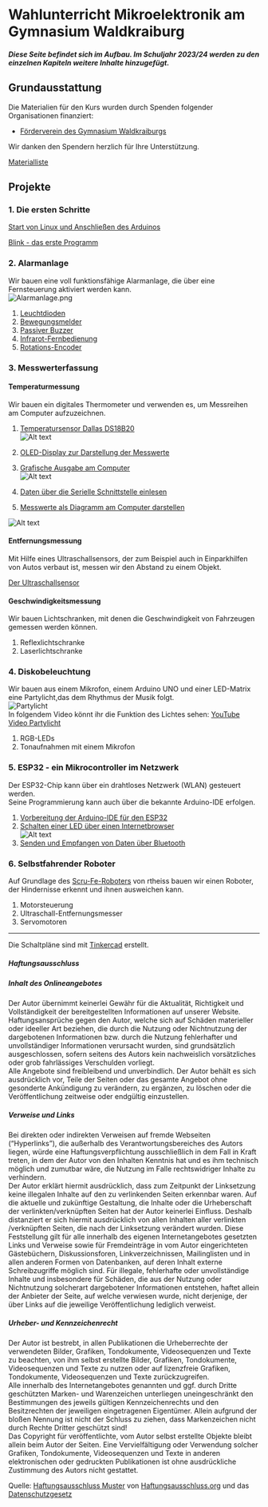    <link rel="stylesheet" href="https://hi2272.github.io/StyleMD.css">

# Wahlunterricht Mikroelektronik am Gymnasium Waldkraiburg
##### Diese Seite befindet sich im Aufbau. Im Schuljahr 2023/24 werden zu den einzelnen Kapiteln weitere Inhalte hinzugefügt.  

## Grundausstattung 
Die Materialien für den Kurs wurden durch Spenden folgender Organisationen finanziert:  
<!---- [Wilhelm Stemmer Stiftung](https://www.wilhelm-stemmer-stiftung.de))
---->
- [Förderverein des Gymnasium Waldkraiburgs](https://www.gymnasiumwaldkraiburg.de/schule/foerderverein/)  
  
Wir danken den Spendern herzlich für Ihre Unterstützung.  

[Materialliste](00Material/index.html)  

## Projekte
### 1. Die ersten Schritte
[Start von Linux und Anschließen des Arduinos](00Start/index.html)  

[Blink - das erste Programm](00StartBlink/index.html)
### 2. Alarmanlage  
   Wir bauen eine voll funktionsfähige Alarmanlage, die über eine Fernsteuerung aktiviert werden kann.  
   ![Alarmanlage.png](Alarmanlage.png)
   1. [Leuchtdioden](01/index.html)
   2. [Bewegungsmelder](02/index.html)
   3. [Passiver Buzzer](03/index.html)
   4. [Infrarot-Fernbedienung](04/index.html)  
   5. [Rotations-Encoder](05/index.html)

### 3. Messwerterfassung
#### Temperaturmessung

   Wir bauen ein digitales Thermometer und verwenden es, um Messreihen am Computer aufzuzeichnen.
   1. [Temperatursensor Dallas DS18B20](03Temperatur/index.html)  
   ![Alt text](03Temperatur/2023-06-26_16-04.png)
   2. [OLED-Display zur Darstellung der Messwerte](03Temperatur/OLED/index.html)
   
   3. [Grafische Ausgabe am Computer](03Processing/index.html)    
   ![Alt text](03Processing/2023-06-24_14-01.png)
   4. [Daten über die Serielle Schnittstelle einlesen](03Processing/Serial.html)
   5. [Messwerte als Diagramm am Computer darstellen](03Processing/Grafica.html)  
   
   ![Alt text](03Processing/2023-06-26_10-03.png)
   
#### Entfernungsmessung
Mit Hilfe eines Ultraschallsensors, der zum Beispiel auch in Einparkhilfen von Autos verbaut ist, messen wir den Abstand zu einem Objekt.   

[Der Ultraschallsensor](06Ultraschall/index.html)  

  
   
#### Geschwindigkeitsmessung
   Wir bauen Lichtschranken, mit denen die Geschwindigkeit von Fahrzeugen gemessen werden können.
   1. Reflexlichtschranke
   2. Laserlichtschranke


### 4. Diskobeleuchtung  
 Wir bauen aus einem Mikrofon, einem Arduino UNO und einer LED-Matrix eine Partylicht,das dem Rhythmus der Musik folgt.  
![Partylicht](03-01.png)  
In folgendem Video könnt ihr die Funktion des Lichtes sehen:  [YouTube Video Partylicht](https://youtu.be/V1RZFxpPh4s)  
  1. RGB-LEDs
  2. Tonaufnahmen mit einem Mikrofon
### 5. ESP32 - ein Mikrocontroller im Netzwerk
Der ESP32-Chip kann über ein drahtloses Netzwerk (WLAN) gesteuert werden.  
Seine Programmierung kann auch über die bekannte Arduino-IDE erfolgen.  
1. [Vorbereitung der Arduino-IDE für den ESP32](05ESP32/01/index.html)
2. [Schalten einer LED über einen Internetbrowser](05ESP32/02/index.html)  
   ![Alt text](05ESP32/02/Sc02.png)
3. [Senden und Empfangen von Daten über Bluetooth](05ESP32/03/index.html)  
  

### 6. Selbstfahrender Roboter  
   Auf Grundlage des [Scru-Fe-Roboters](https://www.thingiverse.com/thing:780050) von rtheiss bauen wir einen Roboter, der Hindernisse erkennt und ihnen ausweichen kann.  
   1. Motorsteuerung  
   2. Ultraschall-Entfernungsmesser  
   3. Servomotoren  

* * *

<footer >


  Die Schaltpläne sind mit <a href="https://www.tinkercad.com/dashboard">Tinkercad</a> erstellt. 
  <h5>Haftungsausschluss</h5>
  <h5>Inhalt des Onlineangebotes</h5>
  <p>Der Autor übernimmt keinerlei Gewähr für die Aktualität, Richtigkeit und Vollständigkeit der bereitgestellten Informationen auf unserer Website. Haftungsansprüche gegen den Autor, welche sich auf Schäden materieller oder ideeller Art beziehen, die durch die Nutzung oder Nichtnutzung der dargebotenen Informationen bzw. durch die Nutzung fehlerhafter und unvollständiger Informationen verursacht wurden, sind grundsätzlich ausgeschlossen, sofern seitens des Autors kein nachweislich vorsätzliches oder grob fahrlässiges Verschulden vorliegt.<br>
  Alle Angebote sind freibleibend und unverbindlich. Der Autor behält es sich ausdrücklich vor, Teile der Seiten oder das gesamte Angebot ohne gesonderte Ankündigung zu verändern, zu ergänzen, zu löschen oder die Veröffentlichung zeitweise oder endgültig einzustellen.</p>
  <h5>Verweise und Links</h5>
  <p>Bei direkten oder indirekten Verweisen auf fremde Webseiten (“Hyperlinks”), die außerhalb des Verantwortungsbereiches des Autors liegen, würde eine Haftungsverpflichtung ausschließlich in dem Fall in Kraft treten, in dem der Autor von den Inhalten Kenntnis hat und es ihm technisch möglich und zumutbar wäre, die Nutzung im Falle rechtswidriger Inhalte zu verhindern.<br>
  Der Autor erklärt hiermit ausdrücklich, dass zum Zeitpunkt der Linksetzung keine illegalen Inhalte auf den zu verlinkenden Seiten erkennbar waren. Auf die aktuelle und zukünftige Gestaltung, die Inhalte oder die Urheberschaft der verlinkten/verknüpften Seiten hat der Autor keinerlei Einfluss. Deshalb distanziert er sich hiermit ausdrücklich von allen Inhalten aller verlinkten /verknüpften Seiten, die nach der Linksetzung verändert wurden. Diese Feststellung gilt für alle innerhalb des eigenen Internetangebotes gesetzten Links und Verweise sowie für Fremdeinträge in vom Autor eingerichteten Gästebüchern, Diskussionsforen, Linkverzeichnissen, Mailinglisten und in allen anderen Formen von Datenbanken, auf deren Inhalt externe Schreibzugriffe möglich sind. Für illegale, fehlerhafte oder unvollständige Inhalte und insbesondere für Schäden, die aus der Nutzung oder Nichtnutzung solcherart dargebotener Informationen entstehen, haftet allein der Anbieter der Seite, auf welche verwiesen wurde, nicht derjenige, der über Links auf die jeweilige Veröffentlichung lediglich verweist.</p>
  <h5>Urheber- und Kennzeichenrecht</h5>
  <p>Der Autor ist bestrebt, in allen Publikationen die Urheberrechte der verwendeten Bilder, Grafiken, Tondokumente, Videosequenzen und Texte zu beachten, von ihm selbst erstellte Bilder, Grafiken, Tondokumente, Videosequenzen und Texte zu nutzen oder auf lizenzfreie Grafiken, Tondokumente, Videosequenzen und Texte zurückzugreifen.<br>
  Alle innerhalb des Internetangebotes genannten und ggf. durch Dritte geschützten Marken- und Warenzeichen unterliegen uneingeschränkt den Bestimmungen des jeweils gültigen Kennzeichenrechts und den Besitzrechten der jeweiligen eingetragenen Eigentümer. Allein aufgrund der bloßen Nennung ist nicht der Schluss zu ziehen, dass Markenzeichen nicht durch Rechte Dritter geschützt sind!<br>
  Das Copyright für veröffentlichte, vom Autor selbst erstellte Objekte bleibt allein beim Autor der Seiten. Eine Vervielfältigung oder Verwendung solcher Grafiken, Tondokumente, Videosequenzen und Texte in anderen elektronischen oder gedruckten Publikationen ist ohne ausdrückliche Zustimmung des Autors nicht gestattet.</p>
  
  Quelle: <a href="http://www.haftungsausschluss-vorlage.de/">Haftungsausschluss Muster</a> von <a href="http://www.haftungsausschluss.org/">Haftungsausschluss.org</a> und das <a href="http://www.datenschutzgesetz.de/">Datenschutzgesetz</a>
</footer>
